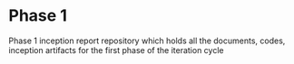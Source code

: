 # Phase 1
Phase 1 inception report repository which holds all the documents, codes, inception artifacts for the first phase of the iteration cycle
